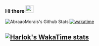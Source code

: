 ### Hi there <img src="https://github.com/souvikguria98/souvikguria98/blob/master/Hi.gif" width="25">

<img align="left" src="https://github-readme-stats.vercel.app/api?username=AbraaoMorais&include_all_commits=true&count_private=true&show_icons=true&line_height=20&title_color=7A7ADB&icon_color=2234AE&text_color=D3D3D3&bg_color=0,000000,130F40" alt="AbraaoMorais's Github Stats">

[![wakatime](https://wakatime.com/badge/user/ceed7482-a97f-44a7-86e9-1af3262cb255.svg)](https://wakatime.com/@ceed7482-a97f-44a7-86e9-1af3262cb255)


[![Harlok's WakaTime stats](https://github-readme-stats.vercel.app/api/wakatime?username=@morais11)](https://github.com/anuraghazra/github-readme-stats)
---
<!--
**AbraaoMorais/AbraaoMorais** is a ✨ _special_ ✨ repository because its `README.md` (this file) appears on your GitHub profile.
Here are some ideas to get you started:
- 🔭 I’m currently working on ...
- 🌱 I’m currently learning ...
- 👯 I’m looking to collaborate on ...
- 🤔 I’m looking for help with ...
- 💬 Ask me about ...
- 📫 How to reach me: ...
- 😄 Pronouns: ...
- ⚡ Fun fact: ...
-->


<!--
**AbraaoMorais/AbraaoMorais** is a ✨ _special_ ✨ repository because its `README.md` (this file) appears on your GitHub profile.

Here are some ideas to get you started:

- 🔭 I’m currently working on ...
- 🌱 I’m currently learning ...
- 👯 I’m looking to collaborate on ...
- 🤔 I’m looking for help with ...
- 💬 Ask me about ...
- 📫 How to reach me: ...
- 😄 Pronouns: ...
- ⚡ Fun fact: ...
-->
